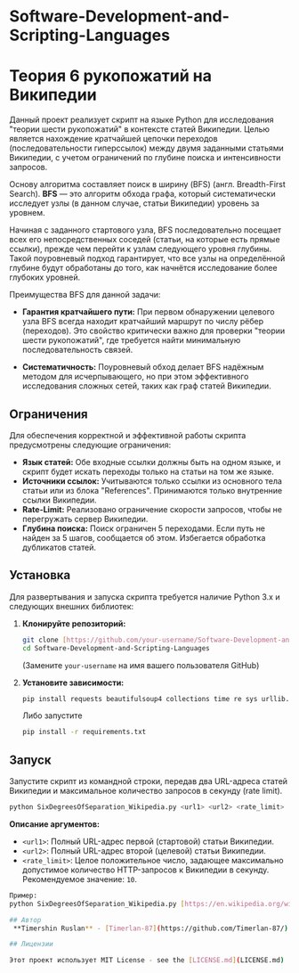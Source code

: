# Software-Development-and-Scripting-Languages
# Теория 6 рукопожатий на Википедии

Данный проект реализует скрипт на языке Python для исследования "теории шести рукопожатий" в контексте статей Википедии. Целью является нахождение кратчайшей цепочки переходов (последовательности гиперссылок) между двумя заданными статьями Википедии, с учетом ограничений по глубине поиска и интенсивности запросов.

Основу алгоритма составляет поиск в ширину (BFS) (англ. Breadth-First Search). **BFS** — это алгоритм обхода графа, который систематически исследует узлы (в данном случае, статьи Википедии) уровень за уровнем.

Начиная с заданного стартового узла, BFS последовательно посещает всех его непосредственных соседей (статьи, на которые есть прямые ссылки), прежде чем перейти к узлам следующего уровня глубины. Такой поуровневый подход гарантирует, что все узлы на определённой глубине будут обработаны до того, как начнётся исследование более глубоких уровней.

Преимущества BFS для данной задачи:

* **Гарантия кратчайшего пути:** При первом обнаружении целевого узла BFS всегда находит кратчайший маршрут по числу рёбер (переходов). Это свойство критически важно для проверки "теории шести рукопожатий", где требуется найти минимальную последовательность связей.

* **Систематичность:** Поуровневый обход делает BFS надёжным методом для исчерпывающего, но при этом эффективного исследования сложных сетей, таких как граф статей Википедии.

## Ограничения
Для обеспечения корректной и эффективной работы скрипта предусмотрены следующие ограничения:
* **Язык статей:** Обе входные ссылки должны быть на одном языке, и скрипт будет искать переходы только на статьи на том же языке.
* **Источники ссылок:** Учитываются только ссылки из основного тела статьи или из блока "References". Принимаются только внутренние ссылки Википедии.
* **Rate-Limit:** Реализовано ограничение скорости запросов, чтобы не перегружать сервер Википедии.
* **Глубина поиска:** Поиск ограничен 5 переходами. Если путь не найден за 5 шагов, сообщается об этом. Избегается обработка дубликатов статей.

## Установка

Для развертывания и запуска скрипта требуется наличие Python 3.x и следующих внешних библиотек:

1.  **Клонируйте репозиторий:**
    ```bash
    git clone [https://github.com/your-username/Software-Development-and-Scripting-Languages.git](https://github.com/your-username/Software-Development-and-Scripting-Languages.git)
    cd Software-Development-and-Scripting-Languages
    ```
    (Замените `your-username` на имя вашего пользователя GitHub)

2.  **Установите зависимости:**
    ```bash
    pip install requests beautifulsoup4 collections time re sys urllib.parse
    ```
    Либо запустите
    ```bash
    pip install -r requirements.txt
     ```

## Запуск

Запустите скрипт из командной строки, передав два URL-адреса статей Википедии и максимальное количество запросов в секунду (rate limit).

```bash
python SixDegreesOfSeparation_Wikipedia.py <url1> <url2> <rate_limit>
```

**Описание аргументов:**

* `<url1>`: Полный URL-адрес первой (стартовой) статьи Википедии.
* `<url2>`: Полный URL-адрес второй (целевой) статьи Википедии.
* `<rate_limit>`: Целое положительное число, задающее максимально допустимое количество HTTP-запросов к Википедии в секунду. Рекомендуемое значение: `10`.


```bash
Пример:
python SixDegreesOfSeparation_Wikipedia.py [https://en.wikipedia.org/wiki/Six_degrees_of_separation](https://en.wikipedia.org/wiki/Six_degrees_of_separation) [https://en.wikipedia.org/wiki/American_Broadcasting_Company](https://en.wikipedia.org/wiki/American_Broadcasting_Company) 10

## Автор
 **Timershin Ruslan** - [Timerlan-87](https://github.com/Timerlan-87/)

## Лицензии

Этот проект использует MIT License - see the [LICENSE.md](LICENSE.md)
